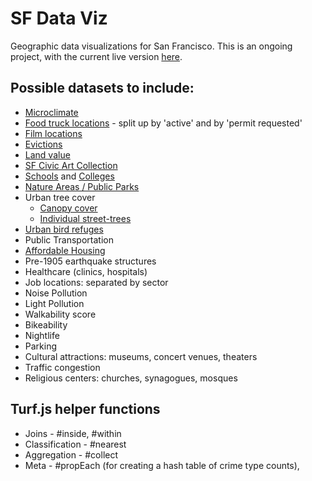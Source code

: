 # SF Data Viz

Geographic data visualizations for San Francisco. This is an ongoing project, with the current live version [here](https://djfletcher.github.io/SFDataViz/).

## Possible datasets to include:
+ [Microclimate](https://data.sfgov.org/Energy-and-Environment/San-Francisco-Plant-Database/27u4-a5b3)
+ [Food truck locations](https://data.sfgov.org/Economy-and-Community/Mobile-Food-Facility-Permit/rqzj-sfat) - split up by 'active' and by 'permit requested'
+ [Film locations](https://data.sfgov.org/Culture-and-Recreation/Film-Locations-in-San-Francisco/yitu-d5am)
+ [Evictions](https://data.sfgov.org/Housing-and-Buildings/Eviction-Notices/5cei-gny5)
+ [Land value](https://data.sfgov.org/Housing-and-Buildings/Historic-Secured-Property-Tax-Rolls/wv5m-vpq2)
+ [SF Civic Art Collection](https://data.sfgov.org/Culture-and-Recreation/SF-Civic-Art-Collection/zfw6-95su)
+ [Schools](https://data.sfgov.org/Economy-and-Community/Schools/tpp3-epx2) and [Colleges](https://data.sfgov.org/Economy-and-Community/Colleges-in-San-Francisco-2011-/8r3f-pc6a)
+ [Nature Areas / Public Parks](https://data.sfgov.org/Culture-and-Recreation/Recreation-and-Parks-Properties/strc-rdpj)
+ Urban tree cover
  + [Canopy cover](https://data.sfgov.org/Energy-and-Environment/SF-Urban-Tree-Canopy/55pv-5zcc)
  + [Individual street-trees](https://data.sfgov.org/City-Infrastructure/Street-Tree-List/tkzw-k3nq)
+ [Urban bird refuges](https://data.sfgov.org/Energy-and-Environment/Urban-Bird-Refuge/v8rh-bhzp)
+ Public Transportation
+ [Affordable Housing](https://data.sfgov.org/Housing-and-Buildings/Mayor-s-Office-of-Housing-and-Community-Developmen/9rdx-httc)
+ Pre-1905 earthquake structures
+ Healthcare (clinics, hospitals)
+ Job locations: separated by sector
+ Noise Pollution
+ Light Pollution
+ Walkability score
+ Bikeability
+ Nightlife
+ Parking
+ Cultural attractions: museums, concert venues, theaters
+ Traffic congestion
+ Religious centers: churches, synagogues, mosques

## Turf.js helper functions
+ Joins - #inside, #within
+ Classification - #nearest
+ Aggregation - #collect
+ Meta - #propEach (for creating a hash table of crime type counts), 
